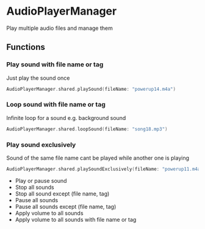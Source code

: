 # AudioPlayerManager
Play multiple audio files and manage them

## Functions

### Play sound with file name or tag
Just play the sound once
```swift
AudioPlayerManager.shared.playSound(fileName: "powerup14.m4a")
```
### Loop sound with file name or tag
Infinite loop for a sound e.g. background sound
```swift
AudioPlayerManager.shared.loopSound(fileName: "song18.mp3")
```
### Play sound exclusively
Sound of the same file name cant be played while another one is playing
```swift
AudioPlayerManager.shared.playSoundExclusively(fileName: "powerup11.m4a")
```

- Play or pause sound
- Stop all sounds
- Stop all sound except (file name, tag)
- Pause all sounds
- Pause all sounds except (file name, tag)
- Apply volume to all sounds
- Apply volume to all sounds with file name or tag


